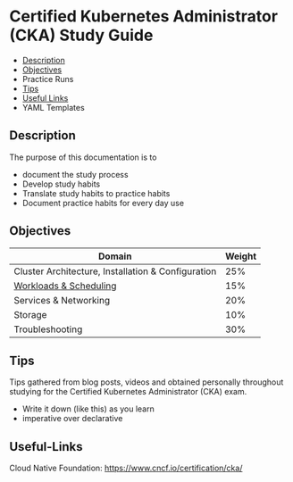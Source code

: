 # Certified Kubernetes Administrator (CKA) Study Guide

- [Description](#Description)
- [Objectives](#Objectives)
- Practice Runs
- [Tips](#Tips)
- [Useful Links](#Useful-Links)
- YAML Templates

## Description

The purpose of this documentation is to

- document the study process
- Develop study habits
- Translate study habits to practice habits
- Document practice habits for every day use

## Objectives

| Domain                                                       | Weight |
| ------------------------------------------------------------ | ------ |
| Cluster Architecture, Installation & Configuration           | 25%    |
| [Workloads & Scheduling](https://github.com/dehvCurtis/cka-prep/blob/main/workloads_scheduling.md) | 15%    |
| Services & Networking                                        | 20%    |
| Storage                                                      | 10%    |
| Troubleshooting                                              | 30%    |



## Tips

Tips gathered from blog posts, videos and obtained personally throughout studying for the Certified Kubernetes Administrator (CKA) exam.

- Write it down (like this) as you learn
- imperative over declarative

## Useful-Links

Cloud Native Foundation: https://www.cncf.io/certification/cka/